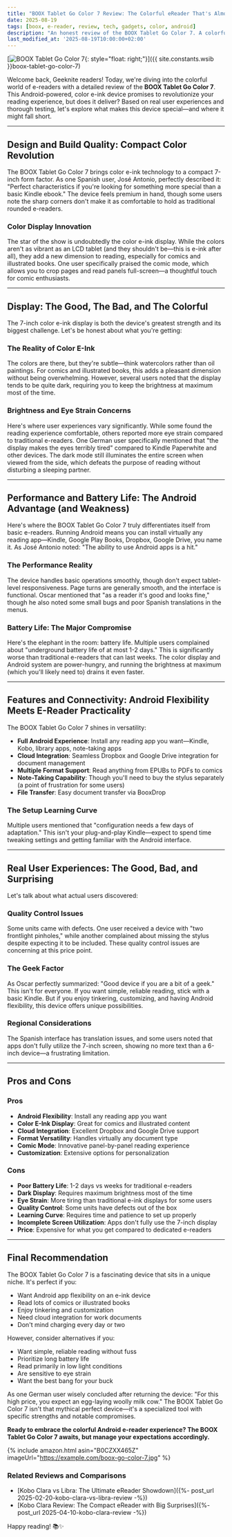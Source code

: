 ```yaml
---
title: "BOOX Tablet Go Color 7 Review: The Colorful eReader That's Almost Perfect"
date: 2025-08-19
tags: [boox, e-reader, review, tech, gadgets, color, android]
description: "An honest review of the BOOX Tablet Go Color 7. A colorful Android-powered eReader with great potential but some quirks to consider."
last_modified_at: '2025-08-19T10:00:00+02:00'
---
```


[![BOOX Tablet Go Color 7](https://example.com/boox-go-color-7.jpg){: style="float: right;"}]({{ site.constants.wsib }}boox-tablet-go-color-7)

Welcome back, Geeknite readers! Today, we're diving into the colorful world of e-readers with a detailed review of the **BOOX Tablet Go Color 7**. This Android-powered, color e-ink device promises to revolutionize your reading experience, but does it deliver? Based on real user experiences and thorough testing, let's explore what makes this device special—and where it might fall short.

---

## **Design and Build Quality: Compact Color Revolution**

The BOOX Tablet Go Color 7 brings color e-ink technology to a compact 7-inch form factor. As one Spanish user, José Antonio, perfectly described it: "Perfect characteristics if you're looking for something more special than a basic Kindle ebook." The device feels premium in hand, though some users note the sharp corners don't make it as comfortable to hold as traditional rounded e-readers.

### **Color Display Innovation**

The star of the show is undoubtedly the color e-ink display. While the colors aren't as vibrant as an LCD tablet (and they shouldn't be—this is e-ink after all), they add a new dimension to reading, especially for comics and illustrated books. One user specifically praised the comic mode, which allows you to crop pages and read panels full-screen—a thoughtful touch for comic enthusiasts.

---

## **Display: The Good, The Bad, and The Colorful**

The 7-inch color e-ink display is both the device's greatest strength and its biggest challenge. Let's be honest about what you're getting:

### **The Reality of Color E-Ink**

The colors are there, but they're subtle—think watercolors rather than oil paintings. For comics and illustrated books, this adds a pleasant dimension without being overwhelming. However, several users noted that the display tends to be quite dark, requiring you to keep the brightness at maximum most of the time.

### **Brightness and Eye Strain Concerns**

Here's where user experiences vary significantly. While some found the reading experience comfortable, others reported more eye strain compared to traditional e-readers. One German user specifically mentioned that "the display makes the eyes terribly tired" compared to Kindle Paperwhite and other devices. The dark mode still illuminates the entire screen when viewed from the side, which defeats the purpose of reading without disturbing a sleeping partner.

---

## **Performance and Battery Life: The Android Advantage (and Weakness)**

Here's where the BOOX Tablet Go Color 7 truly differentiates itself from basic e-readers. Running Android means you can install virtually any reading app—Kindle, Google Play Books, Dropbox, Google Drive, you name it. As José Antonio noted: "The ability to use Android apps is a hit."

### **The Performance Reality**

The device handles basic operations smoothly, though don't expect tablet-level responsiveness. Page turns are generally smooth, and the interface is functional. Oscar mentioned that "as a reader it's good and looks fine," though he also noted some small bugs and poor Spanish translations in the menus.

### **Battery Life: The Major Compromise**

Here's the elephant in the room: battery life. Multiple users complained about "underground battery life of at most 1-2 days." This is significantly worse than traditional e-readers that can last weeks. The color display and Android system are power-hungry, and running the brightness at maximum (which you'll likely need to) drains it even faster.

---

## **Features and Connectivity: Android Flexibility Meets E-Reader Practicality**

The BOOX Tablet Go Color 7 shines in versatility:

- **Full Android Experience**: Install any reading app you want—Kindle, Kobo, library apps, note-taking apps
- **Cloud Integration**: Seamless Dropbox and Google Drive integration for document management
- **Multiple Format Support**: Read anything from EPUBs to PDFs to comics
- **Note-Taking Capability**: Though you'll need to buy the stylus separately (a point of frustration for some users)
- **File Transfer**: Easy document transfer via BooxDrop

### **The Setup Learning Curve**

Multiple users mentioned that "configuration needs a few days of adaptation." This isn't your plug-and-play Kindle—expect to spend time tweaking settings and getting familiar with the Android interface.

---

## **Real User Experiences: The Good, Bad, and Surprising**

Let's talk about what actual users discovered:

### **Quality Control Issues**

Some units came with defects. One user received a device with "two frontlight pinholes," while another complained about missing the stylus despite expecting it to be included. These quality control issues are concerning at this price point.

### **The Geek Factor**

As Oscar perfectly summarized: "Good device if you are a bit of a geek." This isn't for everyone. If you want simple, reliable reading, stick with a basic Kindle. But if you enjoy tinkering, customizing, and having Android flexibility, this device offers unique possibilities.

### **Regional Considerations**

The Spanish interface has translation issues, and some users noted that apps don't fully utilize the 7-inch screen, showing no more text than a 6-inch device—a frustrating limitation.

---

## **Pros and Cons**

### **Pros**

- **Android Flexibility**: Install any reading app you want
- **Color E-Ink Display**: Great for comics and illustrated content
- **Cloud Integration**: Excellent Dropbox and Google Drive support
- **Format Versatility**: Handles virtually any document type
- **Comic Mode**: Innovative panel-by-panel reading experience
- **Customization**: Extensive options for personalization

### **Cons**

- **Poor Battery Life**: 1-2 days vs weeks for traditional e-readers
- **Dark Display**: Requires maximum brightness most of the time
- **Eye Strain**: More tiring than traditional e-ink displays for some users
- **Quality Control**: Some units have defects out of the box
- **Learning Curve**: Requires time and patience to set up properly
- **Incomplete Screen Utilization**: Apps don't fully use the 7-inch display
- **Price**: Expensive for what you get compared to dedicated e-readers

---

## **Final Recommendation**

The BOOX Tablet Go Color 7 is a fascinating device that sits in a unique niche. It's perfect if you:

- Want Android app flexibility on an e-ink device
- Read lots of comics or illustrated books
- Enjoy tinkering and customization
- Need cloud integration for work documents
- Don't mind charging every day or two

However, consider alternatives if you:

- Want simple, reliable reading without fuss
- Prioritize long battery life
- Read primarily in low light conditions
- Are sensitive to eye strain
- Want the best bang for your buck

As one German user wisely concluded after returning the device: "For this high price, you expect an egg-laying woolly milk cow." The BOOX Tablet Go Color 7 isn't that mythical perfect device—it's a specialized tool with specific strengths and notable compromises.

**Ready to embrace the colorful Android e-reader experience? The BOOX Tablet Go Color 7 awaits, but manage your expectations accordingly.**

{% include amazon.html asin="B0CZXX465Z" imageUrl="https://example.com/boox-go-color-7.jpg" %}

### Related Reviews and Comparisons

- [Kobo Clara vs Libra: The Ultimate eReader Showdown]({%- post_url 2025-02-20-kobo-clara-vs-libra-review -%})
- [Kobo Clara Review: The Compact eReader with Big Surprises]({%- post_url 2025-04-10-kobo-clara-review -%})

Happy reading! 📚✨

